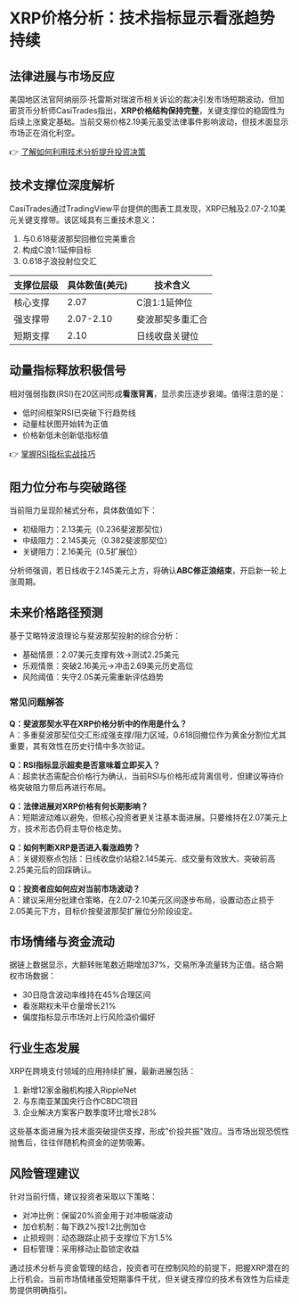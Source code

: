 # XRP价格分析：技术指标显示看涨趋势持续

## 法律进展与市场反应
美国地区法官阿纳丽莎·托雷斯对瑞波币相关诉讼的裁决引发市场短期波动，但加密货币分析师CasiTrades指出，**XRP价格结构保持完整**，关键支撑位的稳固性为后续上涨奠定基础。当前交易价格2.19美元虽受法律事件影响波动，但技术面显示市场正在消化利空。

👉 [了解如何利用技术分析提升投资决策](https://bit.ly/okx_welcome)

## 技术支撑位深度解析
CasiTrades通过TradingView平台提供的图表工具发现，XRP已触及2.07-2.10美元关键支撑带。该区域具有三重技术意义：
1. 与0.618斐波那契回撤位完美重合
2. 构成C浪1:1延伸目标
3. 0.618子浪投射位交汇

| 支撑位层级 | 具体数值(美元) | 技术含义 |
|---------|--------------|---------|
| 核心支撑   | 2.07         | C浪1:1延伸位 |
| 强支撑带   | 2.07-2.10    | 斐波那契多重汇合 |
| 短期支撑   | 2.10         | 日线收盘关键位 |

## 动量指标释放积极信号
相对强弱指数(RSI)在20区间形成**看涨背离**，显示卖压逐步衰竭。值得注意的是：
- 低时间框架RSI已突破下行趋势线
- 动量柱状图开始转为正值
- 价格新低未创新低指标值

👉 [掌握RSI指标实战技巧](https://bit.ly/okx_welcome)

## 阻力位分布与突破路径
当前阻力呈现阶梯式分布，具体数值如下：
- 初级阻力：2.13美元（0.236斐波那契位）
- 中级阻力：2.145美元（0.382斐波那契位）
- 关键阻力：2.16美元（0.5扩展位）

分析师强调，若日线收于2.145美元上方，将确认**ABC修正浪结束**，开启新一轮上涨周期。

## 未来价格路径预测
基于艾略特波浪理论与斐波那契投射的综合分析：
- 基础情景：2.07美元支撑有效→测试2.25美元
- 乐观情景：突破2.16美元→冲击2.69美元历史高位
- 风险阈值：失守2.05美元需重新评估趋势

### 常见问题解答
**Q：斐波那契水平在XRP价格分析中的作用是什么？**  
A：多重斐波那契位交汇形成强支撑/阻力区域，0.618回撤位作为黄金分割位尤其重要，其有效性在历史行情中多次验证。

**Q：RSI指标显示超卖是否意味着立即买入？**  
A：超卖状态需配合价格行为确认，当前RSI与价格形成背离信号，但建议等待价格突破阻力带后再进行布局。

**Q：法律进展对XRP价格有何长期影响？**  
A：短期波动难以避免，但核心投资者更关注基本面进展。只要维持在2.07美元上方，技术形态仍将主导价格走势。

**Q：如何判断XRP是否进入看涨趋势？**  
A：关键观察点包括：日线收盘价站稳2.145美元、成交量有效放大、突破前高2.25美元后的回踩确认。

**Q：投资者应如何应对当前市场波动？**  
A：建议采用分批建仓策略，在2.07-2.10美元区间逐步布局，设置动态止损于2.05美元下方，目标价按斐波那契扩展位分阶段设定。

## 市场情绪与资金流动
据链上数据显示，大额转账笔数近期增加37%，交易所净流量转为正值。结合期权市场数据：
- 30日隐含波动率维持在45%合理区间
- 看涨期权未平仓量增长21%
- 偏度指标显示市场对上行风险溢价偏好

## 行业生态发展
XRP在跨境支付领域的应用持续扩展，最新进展包括：
1. 新增12家金融机构接入RippleNet
2. 与东南亚某国央行合作CBDC项目
3. 企业解决方案客户数季度环比增长28%

这些基本面进展为技术面突破提供支撑，形成"价投共振"效应。当市场出现恐慌性抛售后，往往伴随机构资金的逆势吸筹。

## 风险管理建议
针对当前行情，建议投资者采取以下策略：
- 对冲比例：保留20%资金用于对冲极端波动
- 加仓机制：每下跌2%按1:2比例加仓
- 止损规则：动态跟踪止损于支撑位下方1.5%
- 目标管理：采用移动止盈锁定收益

通过技术分析与资金管理的结合，投资者可在控制风险的前提下，把握XRP潜在的上行机会。当前市场情绪虽受短期事件干扰，但关键支撑位的技术有效性为后续走势提供明确指引。